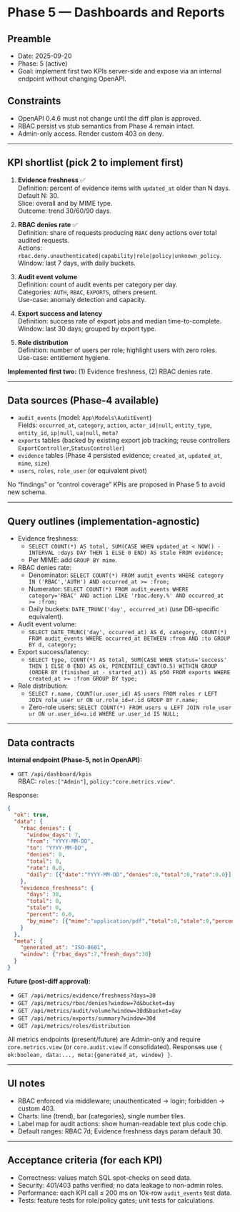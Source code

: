 # Phase 5 — Dashboards and Reports

## Preamble
- Date: 2025-09-20
- Phase: 5 (active)
- Goal: implement first two KPIs server-side and expose via an internal endpoint without changing OpenAPI.

## Constraints
- OpenAPI 0.4.6 must not change until the diff plan is approved.
- RBAC persist vs stub semantics from Phase 4 remain intact.
- Admin-only access. Render custom 403 on deny.

---

## KPI shortlist (pick 2 to implement first)
1) **Evidence freshness** ✅  
   Definition: percent of evidence items with `updated_at` older than N days.  
   Default N: 30.  
   Slice: overall and by MIME type.  
   Outcome: trend 30/60/90 days.

2) **RBAC denies rate** ✅  
   Definition: share of requests producing `RBAC` deny actions over total audited requests.  
   Actions: `rbac.deny.unauthenticated|capability|role|policy|unknown_policy`.  
   Window: last 7 days, with daily buckets.

3) **Audit event volume**  
   Definition: count of audit events per category per day.  
   Categories: `AUTH`, `RBAC`, `EXPORTS`, others present.  
   Use-case: anomaly detection and capacity.

4) **Export success and latency**  
   Definition: success rate of export jobs and median time-to-complete.  
   Window: last 30 days; grouped by export type.

5) **Role distribution**  
   Definition: number of users per role; highlight users with zero roles.  
   Use-case: entitlement hygiene.

**Implemented first two:** (1) Evidence freshness, (2) RBAC denies rate.

---

## Data sources (Phase-4 available)
- `audit_events` (model: `App\Models\AuditEvent`)  
  Fields: `occurred_at`, `category`, `action`, `actor_id|null`, `entity_type`, `entity_id`, `ip|null`, `ua|null`, `meta?`
- `exports` tables (backed by existing export job tracking; reuse controllers `ExportController`,`StatusController`)
- `evidence` tables (Phase 4 persisted evidence; `created_at`, `updated_at`, `mime`, `size`)
- `users`, `roles`, `role_user` (or equivalent pivot)

No “findings” or “control coverage” KPIs are proposed in Phase 5 to avoid new schema.

---

## Query outlines (implementation-agnostic)
- Evidence freshness:
  - `SELECT COUNT(*) AS total, SUM(CASE WHEN updated_at < NOW() - INTERVAL :days DAY THEN 1 ELSE 0 END) AS stale FROM evidence;`
  - Per MIME: add `GROUP BY mime`.
- RBAC denies rate:
  - Denominator: `SELECT COUNT(*) FROM audit_events WHERE category IN ('RBAC','AUTH') AND occurred_at >= :from;`
  - Numerator: `SELECT COUNT(*) FROM audit_events WHERE category='RBAC' AND action LIKE 'rbac.deny.%' AND occurred_at >= :from;`
  - Daily buckets: `DATE_TRUNC('day', occurred_at)` (use DB-specific equivalent).
- Audit event volume:
  - `SELECT DATE_TRUNC('day', occurred_at) AS d, category, COUNT(*) FROM audit_events WHERE occurred_at BETWEEN :from AND :to GROUP BY d, category;`
- Export success/latency:
  - `SELECT type, COUNT(*) AS total, SUM(CASE WHEN status='success' THEN 1 ELSE 0 END) AS ok, PERCENTILE_CONT(0.5) WITHIN GROUP (ORDER BY (finished_at - started_at)) AS p50 FROM exports WHERE created_at >= :from GROUP BY type;`
- Role distribution:
  - `SELECT r.name, COUNT(ur.user_id) AS users FROM roles r LEFT JOIN role_user ur ON ur.role_id=r.id GROUP BY r.name;`
  - Zero-role users: `SELECT COUNT(*) FROM users u LEFT JOIN role_user ur ON ur.user_id=u.id WHERE ur.user_id IS NULL;`

---

## Data contracts
**Internal endpoint (Phase-5, not in OpenAPI):**
- `GET /api/dashboard/kpis`  
  RBAC: `roles:["Admin"]`, `policy:"core.metrics.view"`.

Response:
```json
{
  "ok": true,
  "data": {
    "rbac_denies": {
      "window_days": 7,
      "from": "YYYY-MM-DD",
      "to": "YYYY-MM-DD",
      "denies": 0,
      "total": 0,
      "rate": 0.0,
      "daily": [{"date":"YYYY-MM-DD","denies":0,"total":0,"rate":0.0}]
    },
    "evidence_freshness": {
      "days": 30,
      "total": 0,
      "stale": 0,
      "percent": 0.0,
      "by_mime": [{"mime":"application/pdf","total":0,"stale":0,"percent":0.0}]
    }
  },
  "meta": {
    "generated_at": "ISO-8601",
    "window": {"rbac_days":7,"fresh_days":30}
  }
}
```

**Future (post-diff approval):**
- `GET /api/metrics/evidence/freshness?days=30`
- `GET /api/metrics/rbac/denies?window=7d&bucket=day`
- `GET /api/metrics/audit/volume?window=30d&bucket=day`
- `GET /api/metrics/exports/summary?window=30d`
- `GET /api/metrics/roles/distribution`

All metrics endpoints (present/future) are Admin-only and require `core.metrics.view` (or `core.audit.view` if consolidated). Responses use `{ ok:boolean, data:..., meta:{generated_at, window} }`.

---

## UI notes
- RBAC enforced via middleware; unauthenticated → login; forbidden → custom 403.
- Charts: line (trend), bar (categories), single number tiles.
- Label map for audit actions: show human-readable text plus code chip.
- Default ranges: RBAC 7d; Evidence freshness days param default 30.

---

## Acceptance criteria (for each KPI)
- Correctness: values match SQL spot-checks on seed data.
- Security: 401/403 paths verified; no data leakage to non-admin roles.
- Performance: each KPI call ≤ 200 ms on 10k-row `audit_events` test data.
- Tests: feature tests for role/policy gates; unit tests for calculations.
